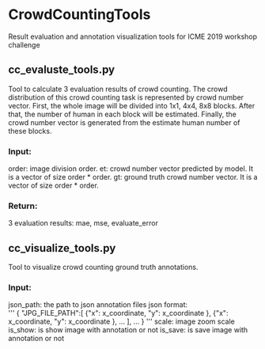 # CrowdCountingTools
Result evaluation and annotation visualization tools for ICME 2019 workshop challenge 

## cc_evaluste_tools.py
Tool to calculate 3 evaluation results of crowd counting.
The crowd distribution of this crowd counting task is represented by crowd number vector. 
First, the whole image will be divided into 1x1, 4x4, 8x8 blocks. 
After that, the number of human in each block will be estimated. 
Finally, the crowd number vector is generated from the estimate human number of these blocks.

### Input:
order: image division order.
et: crowd number vector predicted by model. It is a vector of size order * order.
gt: ground truth crowd number vector. It is a vector of size order * order.

### Return:
3 evaluation results: mae, mse, evaluate_error

## cc_visualize_tools.py
Tool to visualize crowd counting ground truth annotations.
### Input:
json_path: the path to json annotation files
json format:  
'''
{
   "JPG_FILE_PATH":[
       {"x": x_coordinate,
        "y": x_coordinate
       },
       {"x": x_coordinate,
        "y": x_coordinate
       },
       ...
   ],
   ...
}
'''
scale: image zoom scale
is_show: is show image with annotation or not
is_save: is save image with annotation or not
